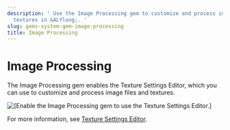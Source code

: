 ```yaml
---
description: ' Use the Image Processing gem to customize and process image files and
  textures in &ALYlong;. '
slug: gems-system-gem-image-processing
title: Image Processing
---
```

# Image Processing<a name="gems-system-gem-image-processing"></a>

The Image Processing gem enables the Texture Settings Editor, which you can use to customize and process image files and textures\.

![\[Enable the Image Processing gem to use the Texture Settings Editor.\]](/images/userguide/gems/gems-system-gem-image-processing.png)

For more information, see [Texture Settings Editor](texture-settings-editor.md)\.